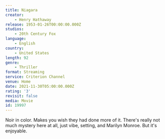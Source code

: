 ```yaml
---
title: Niagara
creator:
    - Henry Hathaway
release: 1953-01-26T00:00:00.000Z
studios:
    - 20th Century Fox
language:
    - English
country:
    - United States
length: 92
genre:
    - Thriller
format: Streaming
service: Criterion Channel
venue: Home
date: 2021-11-30T05:00:00.000Z
rating: '3'
revisit: false
media: Movie
id: 19997
---
```


Noir in color. Makes you wish they had done more of it. There's really not much mystery here at all, just vibe, setting, and Marilyn Monroe. But it's enjoyable.
